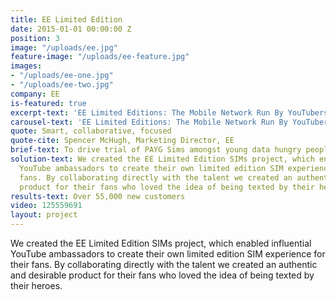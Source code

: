 ```yaml
---
title: EE Limited Edition
date: 2015-01-01 00:00:00 Z
position: 3
image: "/uploads/ee.jpg"
feature-image: "/uploads/ee-feature.jpg"
images:
- "/uploads/ee-one.jpg"
- "/uploads/ee-two.jpg"
company: EE
is-featured: true
excerpt-text: 'EE Limited Editions: The Mobile Network Run By YouTubers '
carousel-text: 'EE Limited Editions: The Mobile Network Run By YouTubers '
quote: Smart, collaborative, focused
quote-cite: Spencer McHugh, Marketing Director, EE
brief-text: To drive trial of PAYG Sims amongst young data hungry people
solution-text: We created the EE Limited Edition SIMs project, which enabled influential
  YouTube ambassadors to create their own limited edition SIM experience for their
  fans. By collaborating directly with the talent we created an authentic and desirable
  product for their fans who loved the idea of being texted by their heroes.
results-text: Over 55,000 new customers
video: 125559691
layout: project
---
```


We created the EE Limited Edition SIMs project, which enabled influential YouTube ambassadors to create their own limited edition SIM experience for their fans. By collaborating directly with the talent we created an authentic and desirable product for their fans who loved the idea of being texted by their heroes.